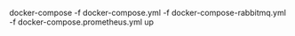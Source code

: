 docker-compose -f docker-compose.yml -f docker-compose-rabbitmq.yml -f docker-compose.prometheus.yml up
